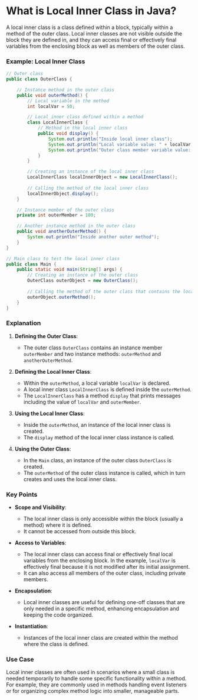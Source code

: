 # What is Local Inner Class in Java?

A local inner class is a class defined within a block, typically within a method of the outer class. Local inner classes are not visible outside the block they are defined in, and they can access final or effectively final variables from the enclosing block as well as members of the outer class.

### Example: Local Inner Class

```java
// Outer class
public class OuterClass {

    // Instance method in the outer class
    public void outerMethod() {
        // Local variable in the method
        int localVar = 50;

        // Local inner class defined within a method
        class LocalInnerClass {
            // Method in the local inner class
            public void display() {
                System.out.println("Inside local inner class");
                System.out.println("Local variable value: " + localVar);
                System.out.println("Outer class member variable value: " + outerMember);
            }
        }

        // Creating an instance of the local inner class
        LocalInnerClass localInnerObject = new LocalInnerClass();
        
        // Calling the method of the local inner class
        localInnerObject.display();
    }

    // Instance member of the outer class
    private int outerMember = 100;

    // Another instance method in the outer class
    public void anotherOuterMethod() {
        System.out.println("Inside another outer method");
    }
}

// Main class to test the local inner class
public class Main {
    public static void main(String[] args) {
        // Creating an instance of the outer class
        OuterClass outerObject = new OuterClass();
        
        // Calling the method of the outer class that contains the local inner class
        outerObject.outerMethod();
    }
}
```

### Explanation

1. **Defining the Outer Class**:
    - The outer class `OuterClass` contains an instance member `outerMember` and two instance methods: `outerMethod` and `anotherOuterMethod`.

2. **Defining the Local Inner Class**:
    - Within the `outerMethod`, a local variable `localVar` is declared.
    - A local inner class `LocalInnerClass` is defined inside the `outerMethod`.
    - The `LocalInnerClass` has a method `display` that prints messages including the value of `localVar` and `outerMember`.

3. **Using the Local Inner Class**:
    - Inside the `outerMethod`, an instance of the local inner class is created.
    - The `display` method of the local inner class instance is called.

4. **Using the Outer Class**:
    - In the `Main` class, an instance of the outer class `OuterClass` is created.
    - The `outerMethod` of the outer class instance is called, which in turn creates and uses the local inner class.

### Key Points

- **Scope and Visibility**:
  - The local inner class is only accessible within the block (usually a method) where it is defined.
  - It cannot be accessed from outside this block.

- **Access to Variables**:
  - The local inner class can access final or effectively final local variables from the enclosing block. In the example, `localVar` is effectively final because it is not modified after its initial assignment.
  - It can also access all members of the outer class, including private members.

- **Encapsulation**:
  - Local inner classes are useful for defining one-off classes that are only needed in a specific method, enhancing encapsulation and keeping the code organized.

- **Instantiation**:
  - Instances of the local inner class are created within the method where the class is defined.

### Use Case

Local inner classes are often used in scenarios where a small class is needed temporarily to handle some specific functionality within a method. For example, they are commonly used in methods handling event listeners or for organizing complex method logic into smaller, manageable parts.